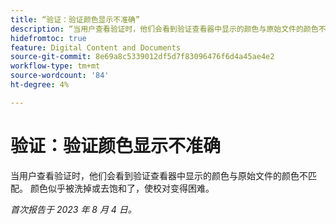 ```yaml
---
title: “验证：验证颜色显示不准确”
description: “当用户查看验证时，他们会看到验证查看器中显示的颜色与原始文件的颜色不匹配。 颜色似乎被洗掉或去饱和了，使校对变得困难。”
hidefromtoc: true
feature: Digital Content and Documents
source-git-commit: 8e69a8c5339012df5d7f83096476f6d4a45ae4e2
workflow-type: tm+mt
source-wordcount: '84'
ht-degree: 4%

---
```



# 验证：验证颜色显示不准确

<!--WF and WFP TOCs-->

当用户查看验证时，他们会看到验证查看器中显示的颜色与原始文件的颜色不匹配。 颜色似乎被洗掉或去饱和了，使校对变得困难。

_首次报告于 2023 年 8 月 4 日。_

